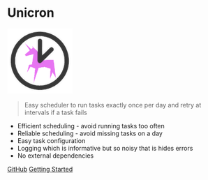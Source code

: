 # Unicron

<img width="150" src="_media/logo_transparent.png">


> Easy scheduler to run tasks exactly once per day and retry at intervals if a task fails

- Efficient scheduling - avoid running tasks too often
- Reliable scheduling - avoid missing tasks on a day
- Easy task configuration
- Logging which is informative but so noisy that is hides errors
- No external dependencies

[GitHub](https://github.com/MichaelCurrin/unicron/)
[Getting Started](#unicron-homepage)
